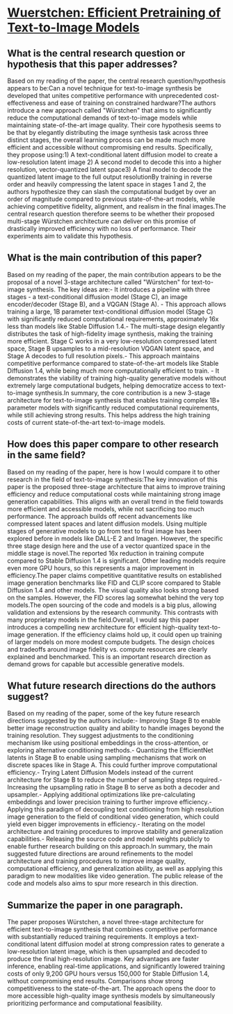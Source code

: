 # [Wuerstchen: Efficient Pretraining of Text-to-Image Models](https://arxiv.org/abs/2306.00637)

## What is the central research question or hypothesis that this paper addresses?

Based on my reading of the paper, the central research question/hypothesis appears to be:Can a novel technique for text-to-image synthesis be developed that unites competitive performance with unprecedented cost-effectiveness and ease of training on constrained hardware?The authors introduce a new approach called "Würstchen" that aims to significantly reduce the computational demands of text-to-image models while maintaining state-of-the-art image quality. Their core hypothesis seems to be that by elegantly distributing the image synthesis task across three distinct stages, the overall learning process can be made much more efficient and accessible without compromising end results. Specifically, they propose using:1) A text-conditional latent diffusion model to create a low-resolution latent image 2) A second model to decode this into a higher resolution, vector-quantized latent space3) A final model to decode the quantized latent image to the full output resolutionBy training in reverse order and heavily compressing the latent space in stages 1 and 2, the authors hypothesize they can slash the computational budget by over an order of magnitude compared to previous state-of-the-art models, while achieving competitive fidelity, alignment, and realism in the final images.The central research question therefore seems to be whether their proposed multi-stage Würstchen architecture can deliver on this promise of drastically improved efficiency with no loss of performance. Their experiments aim to validate this hypothesis.


## What is the main contribution of this paper?

Based on my reading of the paper, the main contribution appears to be the proposal of a novel 3-stage architecture called "Würstchen" for text-to-image synthesis. The key ideas are:- It introduces a pipeline with three stages - a text-conditional diffusion model (Stage C), an image encoder/decoder (Stage B), and a VQGAN (Stage A). - This approach allows training a large, 1B parameter text-conditional diffusion model (Stage C) with significantly reduced computational requirements, approximately 16x less than models like Stable Diffusion 1.4.- The multi-stage design elegantly distributes the task of high-fidelity image synthesis, making the training more efficient. Stage C works in a very low-resolution compressed latent space, Stage B upsamples to a mid-resolution VQGAN latent space, and Stage A decodes to full resolution pixels.- This approach maintains competitive performance compared to state-of-the-art models like Stable Diffusion 1.4, while being much more computationally efficient to train. - It demonstrates the viability of training high-quality generative models without extremely large computational budgets, helping democratize access to text-to-image synthesis.In summary, the core contribution is a new 3-stage architecture for text-to-image synthesis that enables training complex 1B+ parameter models with significantly reduced computational requirements, while still achieving strong results. This helps address the high training costs of current state-of-the-art text-to-image models.


## How does this paper compare to other research in the same field?

Based on my reading of the paper, here is how I would compare it to other research in the field of text-to-image synthesis:The key innovation of this paper is the proposed three-stage architecture that aims to improve training efficiency and reduce computational costs while maintaining strong image generation capabilities. This aligns with an overall trend in the field towards more efficient and accessible models, while not sacrificing too much performance. The approach builds off recent advancements like compressed latent spaces and latent diffusion models. Using multiple stages of generative models to go from text to final image has been explored before in models like DALL-E 2 and Imagen. However, the specific three stage design here and the use of a vector quantized space in the middle stage is novel.The reported 16x reduction in training compute compared to Stable Diffusion 1.4 is significant. Other leading models require even more GPU hours, so this represents a major improvement in efficiency.The paper claims competitive quantitative results on established image generation benchmarks like FID and CLIP score compared to Stable Diffusion 1.4 and other models. The visual quality also looks strong based on the samples. However, the FID scores lag somewhat behind the very top models.The open sourcing of the code and models is a big plus, allowing validation and extensions by the research community. This contrasts with many proprietary models in the field.Overall, I would say this paper introduces a compelling new architecture for efficient high-quality text-to-image generation. If the efficiency claims hold up, it could open up training of larger models on more modest compute budgets. The design choices and tradeoffs around image fidelity vs. compute resources are clearly explained and benchmarked. This is an important research direction as demand grows for capable but accessible generative models.


## What future research directions do the authors suggest?

Based on my reading of the paper, some of the key future research directions suggested by the authors include:- Improving Stage B to enable better image reconstruction quality and ability to handle images beyond the training resolution. They suggest adjustments to the conditioning mechanism like using positional embeddings in the cross-attention, or exploring alternative conditioning methods.- Quantizing the EfficientNet latents in Stage B to enable using sampling mechanisms that work on discrete spaces like in Stage A. This could further improve computational efficiency.- Trying Latent Diffusion Models instead of the current architecture for Stage B to reduce the number of sampling steps required.- Increasing the upsampling ratio in Stage B to serve as both a decoder and upsampler.- Applying additional optimizations like pre-calculating embeddings and lower precision training to further improve efficiency.- Applying this paradigm of decoupling text conditioning from high resolution image generation to the field of conditional video generation, which could yield even bigger improvements in efficiency.- Iterating on the model architecture and training procedures to improve stability and generalization capabilities.- Releasing the source code and model weights publicly to enable further research building on this approach.In summary, the main suggested future directions are around refinements to the model architecture and training procedures to improve image quality, computational efficiency, and generalization ability, as well as applying this paradigm to new modalities like video generation. The public release of the code and models also aims to spur more research in this direction.


## Summarize the paper in one paragraph.

The paper proposes Würstchen, a novel three-stage architecture for efficient text-to-image synthesis that combines competitive performance with substantially reduced training requirements. It employs a text-conditional latent diffusion model at strong compression rates to generate a low-resolution latent image, which is then upsampled and decoded to produce the final high-resolution image. Key advantages are faster inference, enabling real-time applications, and significantly lowered training costs of only 9,200 GPU hours versus 150,000 for Stable Diffusion 1.4, without compromising end results. Comparisons show strong competitiveness to the state-of-the-art. The approach opens the door to more accessible high-quality image synthesis models by simultaneously prioritizing performance and computational feasibility.
